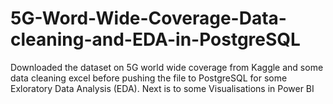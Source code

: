 # 5G-Word-Wide-Coverage-Data-cleaning-and-EDA-in-PostgreSQL
Downloaded the dataset on 5G world wide coverage from Kaggle and some data cleaning excel before pushing the file to PostgreSQL for some Exloratory Data Analysis (EDA).
Next is to some Visualisations in Power BI
